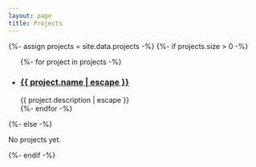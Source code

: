 ```yaml
---
layout: page
title: Projects
---
```


{%- assign projects = site.data.projects -%}
{%- if projects.size > 0 -%}
<ul class="post-list">
    {%- for project in projects -%}
    <li>
    <h3>
        <a class="post-link" href="{{ project.url | absolute_url }}">
        {{ project.name | escape }}
        </a>
    </h3>
    {{ project.description | escape }}
    </li>
    {%- endfor -%}
</ul>
{%- else -%}
<p>No projects yet.</p>
{%- endif -%}
